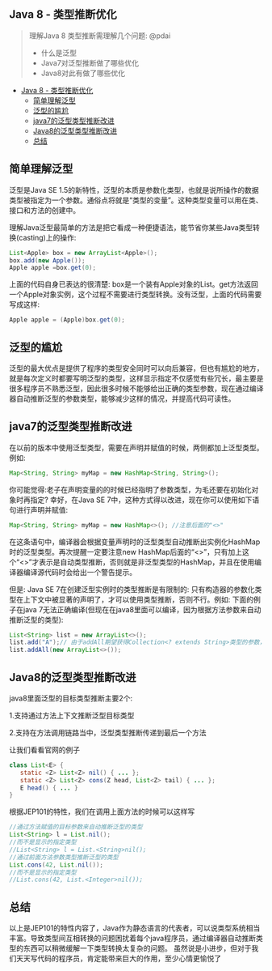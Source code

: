 ## Java 8 - 类型推断优化

> 理解Java 8 类型推断需理解几个问题: @pdai
> 
> +   什么是泛型
> +   Java7对泛型推断做了哪些优化
> +   Java8对此有做了哪些优化

+   [Java 8 - 类型推断优化](#java-8---%e7%b1%bb%e5%9e%8b%e6%8e%a8%e6%96%ad%e4%bc%98%e5%8c%96)
    +   [简单理解泛型](#%e7%ae%80%e5%8d%95%e7%90%86%e8%a7%a3%e6%b3%9b%e5%9e%8b)
    +   [泛型的尴尬](#%e6%b3%9b%e5%9e%8b%e7%9a%84%e5%b0%b4%e5%b0%ac)
    +   [java7的泛型类型推断改进](#java7%e7%9a%84%e6%b3%9b%e5%9e%8b%e7%b1%bb%e5%9e%8b%e6%8e%a8%e6%96%ad%e6%94%b9%e8%bf%9b)
    +   [Java8的泛型类型推断改进](#java8%e7%9a%84%e6%b3%9b%e5%9e%8b%e7%b1%bb%e5%9e%8b%e6%8e%a8%e6%96%ad%e6%94%b9%e8%bf%9b)
    +   [总结](#%e6%80%bb%e7%bb%93)

## 简单理解泛型

泛型是Java SE 1.5的新特性，泛型的本质是参数化类型，也就是说所操作的数据类型被指定为一个参数。通俗点将就是“类型的变量”。这种类型变量可以用在类、接口和方法的创建中。

理解Java泛型最简单的方法是把它看成一种便捷语法，能节省你某些Java类型转换(casting)上的操作:

```java
List<Apple> box = new ArrayList<Apple>();
box.add(new Apple());
Apple apple =box.get(0);
```

上面的代码自身已表达的很清楚: box是一个装有Apple对象的List。get方法返回一个Apple对象实例，这个过程不需要进行类型转换。没有泛型，上面的代码需要写成这样:

```java
Apple apple = (Apple)box.get(0);
```

## 泛型的尴尬

泛型的最大优点是提供了程序的类型安全同时可以向后兼容，但也有尴尬的地方，就是每次定义时都要写明泛型的类型，这样显示指定不仅感觉有些冗长，最主要是很多程序员不熟悉泛型，因此很多时候不能够给出正确的类型参数，现在通过编译器自动推断泛型的参数类型，能够减少这样的情况，并提高代码可读性。

## java7的泛型类型推断改进

在以前的版本中使用泛型类型，需要在声明并赋值的时候，两侧都加上泛型类型。例如:

```java
Map<String, String> myMap = new HashMap<String, String>();
```

你可能觉得:老子在声明变量的的时候已经指明了参数类型，为毛还要在初始化对象时再指定? 幸好，在Java SE 7中，这种方式得以改进，现在你可以使用如下语句进行声明并赋值:

```java
Map<String, String> myMap = new HashMap<>(); //注意后面的"<>"
```

在这条语句中，编译器会根据变量声明时的泛型类型自动推断出实例化HashMap时的泛型类型。再次提醒一定要注意new HashMap后面的“<>”，只有加上这个“<>”才表示是自动类型推断，否则就是非泛型类型的HashMap，并且在使用编译器编译源代码时会给出一个警告提示。

但是: Java SE 7在创建泛型实例时的类型推断是有限制的: 只有构造器的参数化类型在上下文中被显著的声明了，才可以使用类型推断，否则不行。例如: 下面的例子在java 7无法正确编译(但现在在java8里面可以编译，因为根据方法参数来自动推断泛型的类型):

```java
List<String> list = new ArrayList<>();
list.add("A");// 由于addAll期望获得Collection<? extends String>类型的参数，因此下面的语句无法通过
list.addAll(new ArrayList<>());
```

## Java8的泛型类型推断改进

java8里面泛型的目标类型推断主要2个:

1.支持通过方法上下文推断泛型目标类型

2.支持在方法调用链路当中，泛型类型推断传递到最后一个方法

让我们看看官网的例子

```java
class List<E> {
   static <Z> List<Z> nil() { ... };
   static <Z> List<Z> cons(Z head, List<Z> tail) { ... };
   E head() { ... }
}
```

根据JEP101的特性，我们在调用上面方法的时候可以这样写

```java
//通过方法赋值的目标参数来自动推断泛型的类型
List<String> l = List.nil();
//而不是显示的指定类型
//List<String> l = List.<String>nil();
//通过前面方法参数类型推断泛型的类型
List.cons(42, List.nil());
//而不是显示的指定类型
//List.cons(42, List.<Integer>nil());
```

## 总结

以上是JEP101的特性内容了，Java作为静态语言的代表者，可以说类型系统相当丰富。导致类型间互相转换的问题困扰着每个java程序员，通过编译器自动推断类型的东西可以稍微缓解一下类型转换太复杂的问题。 虽然说是小进步，但对于我们天天写代码的程序员，肯定能带来巨大的作用，至少心情更愉悦了